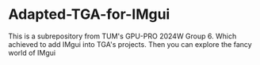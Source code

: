 # Adapted-TGA-for-IMgui
This is a subrepository from TUM's GPU-PRO 2024W Group 6. Which achieved to add IMgui into TGA's projects. Then you can explore the fancy world of IMgui

